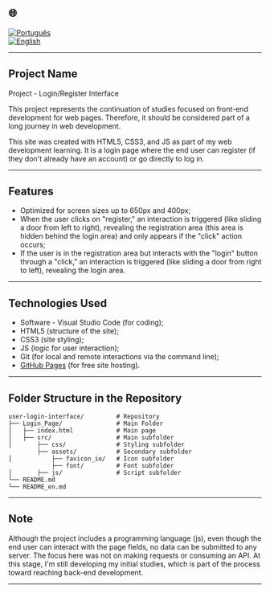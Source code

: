 ## 🌐
[![Português](https://img.shields.io/badge/-Português-green)](README.md)  
[![English](https://img.shields.io/badge/-English-blue)](README_en.md)

---

## Project Name

Project - Login/Register Interface

This project represents the continuation of studies focused on front-end development for web pages. Therefore,
it should be considered part of a long journey in web development.

This site was created with HTML5, CSS3, and JS as part of my web development learning.
It is a login page where the end user can register (if they don't already have an account) or go directly to log in.

---

## Features

- Optimized for screen sizes up to 650px and 400px;
- When the user clicks on "register," an interaction is triggered (like sliding a door from left to right), revealing the
registration area (this area is hidden behind the login area) and only appears if the "click" action occurs;
- If the user is in the registration area but interacts with the "login" button through a "click," an interaction is
triggered (like sliding a door from right to left), revealing the login area.

---

## Technologies Used

- Software - Visual Studio Code (for coding);
- HTML5 (structure of the site);
- CSS3 (site styling);
- JS (logic for user interaction);
- Git (for local and remote interactions via the command line);
- [GitHub Pages](https://pages.github.com/) (for free site hosting).

---

## Folder Structure in the Repository
```
user-login-interface/         # Repository
├── Login_Page/               # Main Folder
│   ├── index.html            # Main page
│   ├── src/                  # Main subfolder
│       ├── css/              # Styling subfolder
        ├── assets/           # Secondary subfolder           
│           ├── favicon_io/   # Icon subfolder
            ├── font/         # Font subfolder         
│       ├── js/               # Script subfolder              
└── README.md
└── README_en.md
```

---

## Note

Although the project includes a programming language (js), even though the end user can interact with the page fields,
no data can be submitted to any server. The focus here was not on making requests or consuming an API. At this stage, I'm
still developing my initial studies, which is part of the process toward reaching back-end development.

---